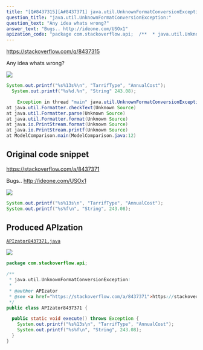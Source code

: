 ```yaml
---
title: "[Q#8437315][A#8437371] java.util.UnknownFormatConversionException:"
question_title: "java.util.UnknownFormatConversionException:"
question_text: "Any idea whats wrong?"
answer_text: "Bugs.. http://ideone.com/USOx1"
apization_code: "package com.stackoverflow.api;  /**  * java.util.UnknownFormatConversionException:  *  * @author APIzator  * @see <a href=\"https://stackoverflow.com/a/8437371\">https://stackoverflow.com/a/8437371</a>  */ public class APIzator8437371 {    public static void execute() throws Exception {     System.out.printf(\"%s%13s\\n\", \"TarrifType\", \"AnnualCost\");     System.out.printf(\"%s%f\\n\", \"String\", 243.08);   } }"
---
```


https://stackoverflow.com/q/8437315

Any idea whats wrong?


<div class="code-logo"><img src="/stackoverflow.png" /></div>

```java
System.out.printf("%s%13s%\n", "TarrifType", "AnnualCost");
  System.out.printf("%s%d.%n", "String" 243.08);

    Exception in thread "main" java.util.UnknownFormatConversionException: Conversion = '
at java.util.Formatter.checkText(Unknown Source)
at java.util.Formatter.parse(Unknown Source)
at java.util.Formatter.format(Unknown Source)
at java.io.PrintStream.format(Unknown Source)
at java.io.PrintStream.printf(Unknown Source)
at ModelComparison.main(ModelComparison.java:12)
```


## Original code snippet

https://stackoverflow.com/a/8437371

Bugs..
http://ideone.com/USOx1

<div class="code-logo"><img src="/stackoverflow.png" /></div>

```java
System.out.printf("%s%13s\n", "TarrifType", "AnnualCost");
System.out.printf("%s%f\n", "String", 243.08);
```

## Produced APIzation

[`APIzator8437371.java`](https://github.com/pasqualesalza/apization/raw/main/data/search/APIzator8437371.java)

<div class="code-logo"><img src="/apizator.png" /></div>

```java
package com.stackoverflow.api;

/**
 * java.util.UnknownFormatConversionException:
 *
 * @author APIzator
 * @see <a href="https://stackoverflow.com/a/8437371">https://stackoverflow.com/a/8437371</a>
 */
public class APIzator8437371 {

  public static void execute() throws Exception {
    System.out.printf("%s%13s\n", "TarrifType", "AnnualCost");
    System.out.printf("%s%f\n", "String", 243.08);
  }
}

```